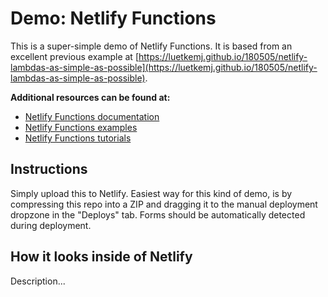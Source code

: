 # Demo: Netlify Functions

This is a super-simple demo of Netlify Functions. It is based from an excellent previous example at [https://luetkemj.github.io/180505/netlify-lambdas-as-simple-as-possible](https://luetkemj.github.io/180505/netlify-lambdas-as-simple-as-possible).

**Additional resources can be found at:**

- [Netlify Functions documentation](https://www.netlify.com/docs/functions/)
- [Netlify Functions examples](https://functions.netlify.com/examples/)
- [Netlify Functions tutorials](https://functions.netlify.com/tutorials/)

## Instructions

Simply upload this to Netlify. Easiest way for this kind of demo, is by compressing this repo into a ZIP and dragging it to the manual deployment dropzone in the "Deploys" tab. Forms should be automatically detected during deployment.

## How it looks inside of Netlify

Description...
